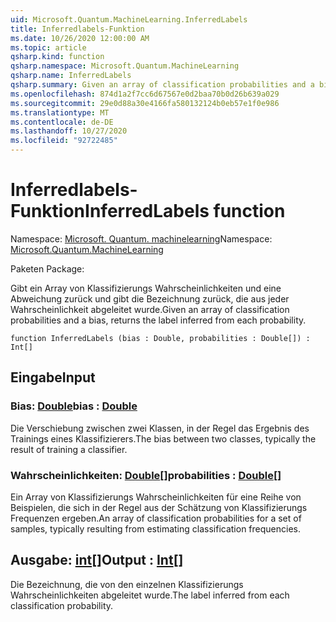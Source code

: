 ```yaml
---
uid: Microsoft.Quantum.MachineLearning.InferredLabels
title: Inferredlabels-Funktion
ms.date: 10/26/2020 12:00:00 AM
ms.topic: article
qsharp.kind: function
qsharp.namespace: Microsoft.Quantum.MachineLearning
qsharp.name: InferredLabels
qsharp.summary: Given an array of classification probabilities and a bias, returns the label inferred from each probability.
ms.openlocfilehash: 874d1a2f7cc6d67567e0d2baa70b0d26b639a029
ms.sourcegitcommit: 29e0d88a30e4166fa580132124b0eb57e1f0e986
ms.translationtype: MT
ms.contentlocale: de-DE
ms.lasthandoff: 10/27/2020
ms.locfileid: "92722485"
---
```

# <a name="inferredlabels-function"></a><span data-ttu-id="00f8d-102">Inferredlabels-Funktion</span><span class="sxs-lookup"><span data-stu-id="00f8d-102">InferredLabels function</span></span>

<span data-ttu-id="00f8d-103">Namespace: [Microsoft. Quantum. machinelearning](xref:Microsoft.Quantum.MachineLearning)</span><span class="sxs-lookup"><span data-stu-id="00f8d-103">Namespace: [Microsoft.Quantum.MachineLearning](xref:Microsoft.Quantum.MachineLearning)</span></span>

<span data-ttu-id="00f8d-104">Paketen [](https://nuget.org/packages/)</span><span class="sxs-lookup"><span data-stu-id="00f8d-104">Package: [](https://nuget.org/packages/)</span></span>


<span data-ttu-id="00f8d-105">Gibt ein Array von Klassifizierungs Wahrscheinlichkeiten und eine Abweichung zurück und gibt die Bezeichnung zurück, die aus jeder Wahrscheinlichkeit abgeleitet wurde.</span><span class="sxs-lookup"><span data-stu-id="00f8d-105">Given an array of classification probabilities and a bias, returns the label inferred from each probability.</span></span>

```qsharp
function InferredLabels (bias : Double, probabilities : Double[]) : Int[]
```


## <a name="input"></a><span data-ttu-id="00f8d-106">Eingabe</span><span class="sxs-lookup"><span data-stu-id="00f8d-106">Input</span></span>

### <a name="bias--double"></a><span data-ttu-id="00f8d-107">Bias: [Double](xref:microsoft.quantum.lang-ref.double)</span><span class="sxs-lookup"><span data-stu-id="00f8d-107">bias : [Double](xref:microsoft.quantum.lang-ref.double)</span></span>

<span data-ttu-id="00f8d-108">Die Verschiebung zwischen zwei Klassen, in der Regel das Ergebnis des Trainings eines Klassifizierers.</span><span class="sxs-lookup"><span data-stu-id="00f8d-108">The bias between two classes, typically the result of training a classifier.</span></span>


### <a name="probabilities--double"></a><span data-ttu-id="00f8d-109">Wahrscheinlichkeiten: [Double](xref:microsoft.quantum.lang-ref.double)[]</span><span class="sxs-lookup"><span data-stu-id="00f8d-109">probabilities : [Double](xref:microsoft.quantum.lang-ref.double)[]</span></span>

<span data-ttu-id="00f8d-110">Ein Array von Klassifizierungs Wahrscheinlichkeiten für eine Reihe von Beispielen, die sich in der Regel aus der Schätzung von Klassifizierungs Frequenzen ergeben.</span><span class="sxs-lookup"><span data-stu-id="00f8d-110">An array of classification probabilities for a set of samples, typically resulting from estimating classification frequencies.</span></span>



## <a name="output--int"></a><span data-ttu-id="00f8d-111">Ausgabe: [int](xref:microsoft.quantum.lang-ref.int)[]</span><span class="sxs-lookup"><span data-stu-id="00f8d-111">Output : [Int](xref:microsoft.quantum.lang-ref.int)[]</span></span>

<span data-ttu-id="00f8d-112">Die Bezeichnung, die von den einzelnen Klassifizierungs Wahrscheinlichkeiten abgeleitet wurde.</span><span class="sxs-lookup"><span data-stu-id="00f8d-112">The label inferred from each classification probability.</span></span>